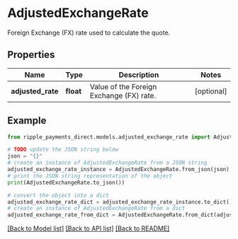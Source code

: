 # AdjustedExchangeRate

Foreign Exchange (FX) rate used to calculate the quote.

## Properties

Name | Type | Description | Notes
------------ | ------------- | ------------- | -------------
**adjusted_rate** | **float** | Value of the Foreign Exchange (FX) rate. | [optional] 

## Example

```python
from ripple_payments_direct.models.adjusted_exchange_rate import AdjustedExchangeRate

# TODO update the JSON string below
json = "{}"
# create an instance of AdjustedExchangeRate from a JSON string
adjusted_exchange_rate_instance = AdjustedExchangeRate.from_json(json)
# print the JSON string representation of the object
print(AdjustedExchangeRate.to_json())

# convert the object into a dict
adjusted_exchange_rate_dict = adjusted_exchange_rate_instance.to_dict()
# create an instance of AdjustedExchangeRate from a dict
adjusted_exchange_rate_from_dict = AdjustedExchangeRate.from_dict(adjusted_exchange_rate_dict)
```
[[Back to Model list]](../README.md#documentation-for-models) [[Back to API list]](../README.md#documentation-for-api-endpoints) [[Back to README]](../README.md)


